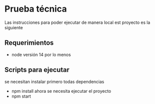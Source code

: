 # Prueba técnica
Las instrucciones para poder ejecutar de manera local est proyecto es la siguiente
## Requerimientos
- node versión 14 por lo menos


## Scripts para ejecutar
se necesitan instalar primero todas dependencias
- npm install
ahora se necesita ejecutar el proyecto
- npm start


